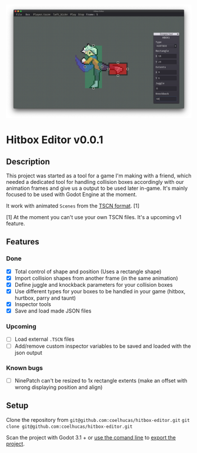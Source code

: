 ![](https://github.com/coelhucas/hitbox-editor/blob/master/Screenshots/Screen%20Shot%202019-11-25%20at%2012.53.29.png?raw=true)

# Hitbox Editor v0.0.1

## Description

This project was started as a tool for a game I'm making with a friend, which needed a dedicated tool for handling collision boxes accordingly with our animation frames and give us a output to be used later in-game. It's mainly focused to be used with Godot Engine at the moment.

It work with animated `Scenes` from the [TSCN format](https://docs.godotengine.org/en/3.1/development/file_formats/tscn.html). [1]

[1] At the moment you can't use your own TSCN files. It's a upcoming v1 feature.

## Features
### Done
- [x] Total control of shape and position (Uses a rectangle shape)
- [x] Import collision shapes from another frame (in the same animation)
- [x] Define juggle and knockback parameters for your collision boxes
- [x] Use different types for your boxes to be handled in your game (hitbox, hurtbox, parry and taunt)
- [x] Inspector tools
- [x] Save and load made JSON files

### Upcoming
- [ ] Load external `.TSCN` files
- [ ] Add/remove custom inspector variables to be saved and loaded with the json output

### Known bugs
- [ ] NinePatch can't be resized to 1x rectangle extents (make an offset with wrong displaying position and align)

## Setup

Clone the repository from `git@github.com:coelhucas/hitbox-editor.git`
`git clone git@github.com:coelhucas/hitbox-editor.git`

Scan the project with Godot 3.1 + or [use the comand line](https://docs.godotengine.org/en/3.1/getting_started/editor/command_line_tutorial.html) to [export the project](https://docs.godotengine.org/en/3.1/getting_started/workflow/export/exporting_projects.html).
